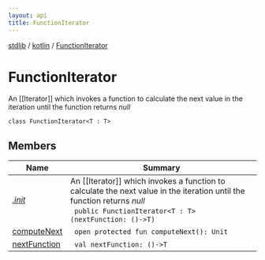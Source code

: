```yaml
---
layout: api
title: FunctionIterator
---
```

[stdlib](../../index.html) / [kotlin](../index.html) / [FunctionIterator](index.html)

# FunctionIterator
An [[Iterator]] which invokes a function to calculate the next value in the iteration until the function returns *null*
```
class FunctionIterator<T : T> 
```
## Members
| Name | Summary |
|------|---------|
|[*.init*](_init_.html)|An [[Iterator]] which invokes a function to calculate the next value in the iteration until the function returns *null*<br>&nbsp;&nbsp;`public FunctionIterator<T : T> (nextFunction: ()->T)`<br>|
|[computeNext](computeNext.html)|&nbsp;&nbsp;`open protected fun computeNext(): Unit`<br>|
|[nextFunction](nextFunction.html)|&nbsp;&nbsp;`val nextFunction: ()->T`<br>|
